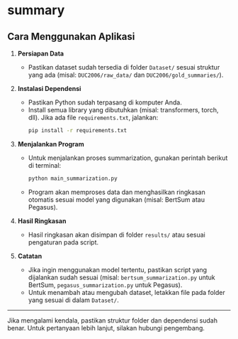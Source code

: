 # summary

## Cara Menggunakan Aplikasi

1. **Persiapan Data**
	- Pastikan dataset sudah tersedia di folder `Dataset/` sesuai struktur yang ada (misal: `DUC2006/raw_data/` dan `DUC2006/gold_summaries/`).

2. **Instalasi Dependensi**
	- Pastikan Python sudah terpasang di komputer Anda.
	- Install semua library yang dibutuhkan (misal: transformers, torch, dll). Jika ada file `requirements.txt`, jalankan:
	  ```bash
	  pip install -r requirements.txt
	  ```

3. **Menjalankan Program**
	- Untuk menjalankan proses summarization, gunakan perintah berikut di terminal:
	  ```bash
	  python main_summarization.py
	  ```
	- Program akan memproses data dan menghasilkan ringkasan otomatis sesuai model yang digunakan (misal: BertSum atau Pegasus).

4. **Hasil Ringkasan**
	- Hasil ringkasan akan disimpan di folder `results/` atau sesuai pengaturan pada script.

5. **Catatan**
	- Jika ingin menggunakan model tertentu, pastikan script yang dijalankan sudah sesuai (misal: `bertsum_summarization.py` untuk BertSum, `pegasus_summarization.py` untuk Pegasus).
	- Untuk menambah atau mengubah dataset, letakkan file pada folder yang sesuai di dalam `Dataset/`.

---
Jika mengalami kendala, pastikan struktur folder dan dependensi sudah benar. Untuk pertanyaan lebih lanjut, silakan hubungi pengembang.